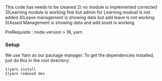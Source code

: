 This code has needs to be cleaned
2) no module is implemented corrected
3)Learning module is working fine but admin for Learning moduel is not added
4)Leave management is showing data but add leave is not working
5)Assed Management si showing data and add asset is working 


PreRequisite : node-version > 16, yarn

### Setup

We use Yarn as our package manager. To get the dependencies installed, just do this in the root directory:

```terminal commands
1)yarn install
2)yarn redwood dev
```

